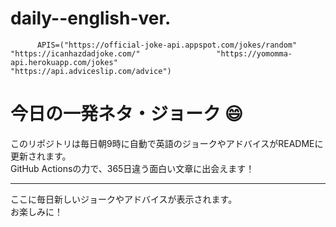 # daily--english-ver.
          APIS=("https://official-joke-api.appspot.com/jokes/random"                 "https://icanhazdadjoke.com/"                 "https://yomomma-api.herokuapp.com/jokes"                 "https://api.adviceslip.com/advice")

# 今日の一発ネタ・ジョーク 😄

このリポジトリは毎日朝9時に自動で英語のジョークやアドバイスがREADMEに更新されます。  
GitHub Actionsの力で、365日違う面白い文章に出会えます！

---

ここに毎日新しいジョークやアドバイスが表示されます。  
お楽しみに！
